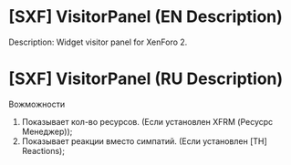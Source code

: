 # [SXF] VisitorPanel (EN Description)
Description: Widget visitor panel for XenForo 2.

# [SXF] VisitorPanel (RU Description)
Вожможности
1. Показывает кол-во ресурсов. (Если установлен XFRM (Ресусрс Менеджер));
2. Показывает реакции вместо симпатий. (Если установлен [TH] Reactions);
